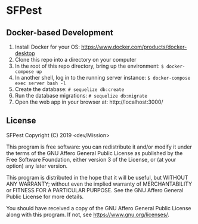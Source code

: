 # SFPest

## Docker-based Development

1) Install Docker for your OS: https://www.docker.com/products/docker-desktop
2) Clone this repo into a directory on your computer
3) In the root of this repo directory, bring up the environment: ```$ docker-compose up```
4) In another shell, log in to the running server instance: ```$ docker-compose exec server bash -l```
5) Create the database: ```# sequelize db:create```
6) Run the database migrations: ```# sequelize db:migrate```
7) Open the web app in your browser at: http://localhost:3000/

## License

SFPest
Copyright (C) 2019 <dev/Mission>

This program is free software: you can redistribute it and/or modify
it under the terms of the GNU Affero General Public License as
published by the Free Software Foundation, either version 3 of the
License, or (at your option) any later version.

This program is distributed in the hope that it will be useful,
but WITHOUT ANY WARRANTY; without even the implied warranty of
MERCHANTABILITY or FITNESS FOR A PARTICULAR PURPOSE.  See the
GNU Affero General Public License for more details.

You should have received a copy of the GNU Affero General Public License
along with this program.  If not, see <https://www.gnu.org/licenses/>.
